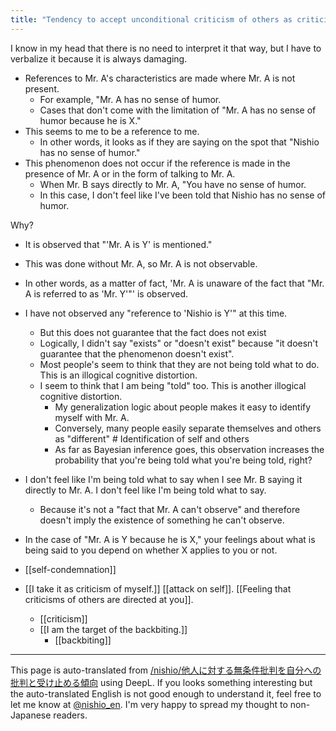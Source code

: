 ```yaml
---
title: "Tendency to accept unconditional criticism of others as criticism of oneself"
---
```


I know in my head that there is no need to interpret it that way, but I have to verbalize it because it is always damaging.

- References to Mr. A's characteristics are made where Mr. A is not present.
    - For example, "Mr. A has no sense of humor.
    - Cases that don't come with the limitation of "Mr. A has no sense of humor because he is X."
- This seems to me to be a reference to me.
    - In other words, it looks as if they are saying on the spot that "Nishio has no sense of humor."
- This phenomenon does not occur if the reference is made in the presence of Mr. A or in the form of talking to Mr. A.
    - When Mr. B says directly to Mr. A, "You have no sense of humor.
    - In this case, I don't feel like I've been told that Nishio has no sense of humor.

Why?
- It is observed that "'Mr. A is Y' is mentioned."
- This was done without Mr. A, so Mr. A is not observable.
- In other words, as a matter of fact, 'Mr. A is unaware of the fact that "Mr. A is referred to as 'Mr. Y'"' is observed.
- I have not observed any "reference to 'Nishio is Y'" at this time.
    - But this does not guarantee that the fact does not exist
    - Logically, I didn't say "exists" or "doesn't exist" because "it doesn't guarantee that the phenomenon doesn't exist".
    - Most people's seem to think that they are not being told what to do. This is an illogical cognitive distortion.
    - I seem to think that I am being "told" too. This is another illogical cognitive distortion.
        - My generalization logic about people makes it easy to identify myself with Mr. A.
        - Conversely, many people easily separate themselves and others as "different" # Identification of self and others
        - As far as Bayesian inference goes, this observation increases the probability that you're being told what you're being told, right?
- I don't feel like I'm being told what to say when I see Mr. B saying it directly to Mr. A. I don't feel like I'm being told what to say.
    - Because it's not a "fact that Mr. A can't observe" and therefore doesn't imply the existence of something he can't observe.
- In the case of "Mr. A is Y because he is X," your feelings about what is being said to you depend on whether X applies to you or not.

- [[self-condemnation]]
- [[I take it as criticism of myself.]]
[[attack on self]].
[[Feeling that criticisms of others are directed at you]].
    - [[criticism]]
    - [[I am the target of the backbiting.]]
        - [[backbiting]]

---
This page is auto-translated from [/nishio/他人に対する無条件批判を自分への批判と受け止める傾向](https://scrapbox.io/nishio/他人に対する無条件批判を自分への批判と受け止める傾向) using DeepL. If you looks something interesting but the auto-translated English is not good enough to understand it, feel free to let me know at [@nishio_en](https://twitter.com/nishio_en). I'm very happy to spread my thought to non-Japanese readers.